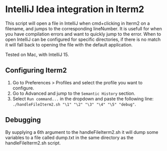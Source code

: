# IntelliJ Idea integration in Iterm2

This script will open a file in IntelliJ when cmd+clicking in Iterm2 on a filename, and jumps to the corresponding lineNumber.
It is usefull for when you have compilation errors and want to quickly jump to the error.
When to open IntelliJ can be configured for specific directories, if there is no match it will fall back to opening the file with the default application.

Tested on Mac, with IntelliJ 15.

## Configuring Iterm2

1. Go to Preferences > Profiles and select the profile you want to configure.
2. Go to Advanced and jump to the `Semantic History` section.
3. Select `Run command...` in the dropdown and paste the following line: `./handleFileIterm2.sh "\1" "\2" "\3" "\4" "\5" "debug"`.

## Debugging
By supplying a 6th argument to the handleFileIterm2.sh it will dump some variables to a file called dump.txt in the same directory as the handleFileIterm2.sh script.
